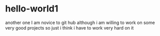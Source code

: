 # hello-world1
another one
I am novice to git hub although i am willing to work on some very good projects so just i think i have to work very hard on it

